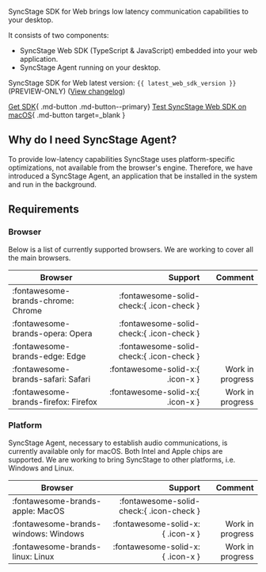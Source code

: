 SyncStage SDK for Web brings low latency communication capabilities to your desktop.

It consists of two components:

* SyncStage Web SDK (TypeScript & JavaScript) embedded into your web application.
* SyncStage Agent running on your desktop.

SyncStage SDK for Web latest version: `{{ latest_web_sdk_version }}` (PREVIEW-ONLY) ([View changelog](changelog.md))

[Get SDK](quickstart.md){ .md-button .md-button--primary}
[Test SyncStage Web SDK on macOS](https://syncstage.web.app/){ .md-button target=_blank }

## Why do I need SyncStage Agent?

To provide low-latency capabilities SyncStage uses platform-specific optimizations, not available from the browser's engine. Therefore, we have introduced a SyncStage Agent, an application that be installed in the system and run in the background.

## Requirements

### Browser

Below is a list of currently supported browsers. We are working to cover all the main browsers.

| Browser                              | Support                        |       Comment             |
| ------------------------------------ | -----------------------------: | ------------------------: |
| :fontawesome-brands-chrome: Chrome   |  :fontawesome-solid-check:{ .icon-check }     |                           |
| :fontawesome-brands-opera: Opera     |  :fontawesome-solid-check:{ .icon-check }     |                           |
| :fontawesome-brands-edge: Edge       |  :fontawesome-solid-check:{ .icon-check }     |                           |
| :fontawesome-brands-safari: Safari   |  :fontawesome-solid-x:{ .icon-x }         | Work in progress          |
| :fontawesome-brands-firefox: Firefox |  :fontawesome-solid-x:{ .icon-x }         | Work in progress          |

### Platform

SyncStage Agent, necessary to establish audio communications, is currently available only for macOS. Both Intel and Apple chips are supported. We are working to bring SyncStage to other platforms, i.e. Windows and Linux.

| Browser                              | Support                        |       Comment             |
| ------------------------------------ | -----------------------------: | ------------------------: |
| :fontawesome-brands-apple: MacOS     |  :fontawesome-solid-check:{ .icon-check }     |                           |
| :fontawesome-brands-windows: Windows  |  :fontawesome-solid-x:{ .icon-x }         |   Work in progress        |
| :fontawesome-brands-linux: Linux     |  :fontawesome-solid-x:{ .icon-x }         |   Work in progress        |
